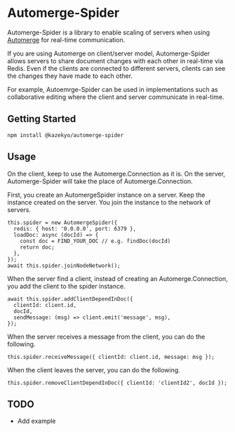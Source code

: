 # Automerge-Spider
Automerge-Spider is a library to enable scaling of servers when using [Automerge](https://github.com/automerge/automerge) for real-time communication.

If you are using Automerge on client/server model, Automerge-Spider allows servers to share document changes with each other in real-time via Redis.
Even if the clients are connected to different servers, clients can see the changes they have made to each other.

For example, Autoemrge-Spider can be used in implementations such as collaborative editing where the client and server communicate in real-time.

## Getting Started
```
npm install @kazekyo/automerge-spider
```

## Usage
On the client, keep to use the Automerge.Connection as it is. On the server, Automerge-Spider will take the place of Automerge.Connection.

First, you create an AutomergeSpider instance on a server. Keep the instance created on the server.
You join the instance to the network of servers.
```
this.spider = new AutomergeSpider({
  redis: { host: '0.0.0.0', port: 6379 },
  loadDoc: async (docId) => {
    const doc = FIND_YOUR_DOC // e.g. findDoc(docId)
    return doc;
  },
});
await this.spider.joinNodeNetwork();
```

When the server find a client, instead of creating an Automerge.Connection, you add the client to the spider instance.
```
await this.spider.addClientDependInDoc({
  clientId: client.id,
  docId,
  sendMessage: (msg) => client.emit('message', msg),
});
```

When the server receives a message from the client, you can do the following.
```
this.spider.receiveMessage({ clientId: client.id, message: msg });
```

When the client leaves the server, you can do the following.
```
this.spider.removeClientDependInDoc({ clientId: 'clientId2', docId });
```


## TODO
- Add example
